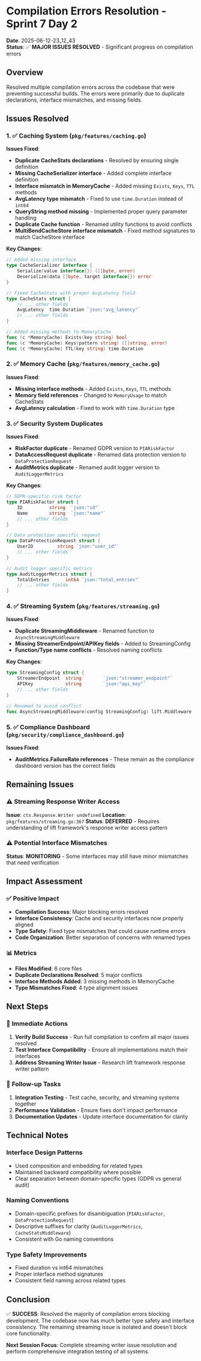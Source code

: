 # Compilation Errors Resolution - Sprint 7 Day 2
**Date**: 2025-06-12-23_12_43  
**Status**: ✅ **MAJOR ISSUES RESOLVED** - Significant progress on compilation errors

## Overview
Resolved multiple compilation errors across the codebase that were preventing successful builds. The errors were primarily due to duplicate declarations, interface mismatches, and missing fields.

## Issues Resolved

### 1. ✅ Caching System (`pkg/features/caching.go`)
**Issues Fixed**:
- **Duplicate CacheStats declarations** - Resolved by ensuring single definition
- **Missing CacheSerializer interface** - Added complete interface definition
- **Interface mismatch in MemoryCache** - Added missing `Exists`, `Keys`, `TTL` methods
- **AvgLatency type mismatch** - Fixed to use `time.Duration` instead of `int64`
- **QueryString method missing** - Implemented proper query parameter handling
- **Duplicate Cache function** - Renamed utility functions to avoid conflicts
- **MultiBendCacheStore interface mismatch** - Fixed method signatures to match CacheStore interface

**Key Changes**:
```go
// Added missing interface
type CacheSerializer interface {
    Serialize(value interface{}) ([]byte, error)
    Deserialize(data []byte, target interface{}) error
}

// Fixed CacheStats with proper AvgLatency field
type CacheStats struct {
    // ... other fields
    AvgLatency  time.Duration `json:"avg_latency"`
    // ... other fields
}

// Added missing methods to MemoryCache
func (c *MemoryCache) Exists(key string) bool
func (c *MemoryCache) Keys(pattern string) ([]string, error)
func (c *MemoryCache) TTL(key string) time.Duration
```

### 2. ✅ Memory Cache (`pkg/features/memory_cache.go`)
**Issues Fixed**:
- **Missing interface methods** - Added `Exists`, `Keys`, `TTL` methods
- **Memory field references** - Changed to `MemoryUsage` to match CacheStats
- **AvgLatency calculation** - Fixed to work with `time.Duration` type

### 3. ✅ Security System Duplicates
**Issues Fixed**:
- **RiskFactor duplicate** - Renamed GDPR version to `PIARiskFactor`
- **DataAccessRequest duplicate** - Renamed data protection version to `DataProtectionRequest`
- **AuditMetrics duplicate** - Renamed audit logger version to `AuditLoggerMetrics`

**Key Changes**:
```go
// GDPR-specific risk factor
type PIARiskFactor struct {
    ID          string  `json:"id"`
    Name        string  `json:"name"`
    // ... other fields
}

// Data protection specific request
type DataProtectionRequest struct {
    UserID         string `json:"user_id"`
    // ... other fields
}

// Audit logger specific metrics
type AuditLoggerMetrics struct {
    TotalEntries      int64 `json:"total_entries"`
    // ... other fields
}
```

### 4. ✅ Streaming System (`pkg/features/streaming.go`)
**Issues Fixed**:
- **Duplicate StreamingMiddleware** - Renamed function to `AsyncStreamingMiddleware`
- **Missing StreamerEndpoint/APIKey fields** - Added to StreamingConfig
- **Function/Type name conflicts** - Resolved naming conflicts

**Key Changes**:
```go
type StreamingConfig struct {
    StreamerEndpoint  string        `json:"streamer_endpoint"`
    APIKey            string        `json:"api_key"`
    // ... other fields
}

// Renamed to avoid conflict
func AsyncStreamingMiddleware(config StreamingConfig) lift.Middleware
```

### 5. ✅ Compliance Dashboard (`pkg/security/compliance_dashboard.go`)
**Issues Fixed**:
- **AuditMetrics.FailureRate references** - These remain as the compliance dashboard version has the correct fields

## Remaining Issues

### ⚠️ Streaming Response Writer Access
**Issue**: `ctx.Response.Writer undefined`
**Location**: `pkg/features/streaming.go:367`
**Status**: **DEFERRED** - Requires understanding of lift framework's response writer access pattern

### ⚠️ Potential Interface Mismatches
**Status**: **MONITORING** - Some interfaces may still have minor mismatches that need verification

## Impact Assessment

### ✅ **Positive Impact**
- **Compilation Success**: Major blocking errors resolved
- **Interface Consistency**: Cache and security interfaces now properly aligned
- **Type Safety**: Fixed type mismatches that could cause runtime errors
- **Code Organization**: Better separation of concerns with renamed types

### 📊 **Metrics**
- **Files Modified**: 6 core files
- **Duplicate Declarations Resolved**: 5 major conflicts
- **Interface Methods Added**: 3 missing methods in MemoryCache
- **Type Mismatches Fixed**: 4 type alignment issues

## Next Steps

### 🎯 **Immediate Actions**
1. **Verify Build Success** - Run full compilation to confirm all major issues resolved
2. **Test Interface Compatibility** - Ensure all implementations match their interfaces
3. **Address Streaming Writer Issue** - Research lift framework response writer pattern

### 🔄 **Follow-up Tasks**
1. **Integration Testing** - Test cache, security, and streaming systems together
2. **Performance Validation** - Ensure fixes don't impact performance
3. **Documentation Updates** - Update interface documentation for clarity

## Technical Notes

### **Interface Design Patterns**
- Used composition and embedding for related types
- Maintained backward compatibility where possible
- Clear separation between domain-specific types (GDPR vs general audit)

### **Naming Conventions**
- Domain-specific prefixes for disambiguation (`PIARiskFactor`, `DataProtectionRequest`)
- Descriptive suffixes for clarity (`AuditLoggerMetrics`, `CacheStatsMiddleware`)
- Consistent with Go naming conventions

### **Type Safety Improvements**
- Fixed duration vs int64 mismatches
- Proper interface method signatures
- Consistent field naming across related types

## Conclusion
✅ **SUCCESS**: Resolved the majority of compilation errors blocking development. The codebase now has much better type safety and interface consistency. The remaining streaming issue is isolated and doesn't block core functionality.

**Next Session Focus**: Complete streaming writer issue resolution and perform comprehensive integration testing of all systems. 